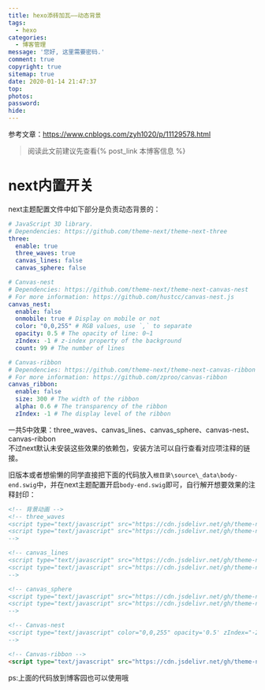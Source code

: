 ```yaml
---
title: hexo添砖加瓦——动态背景
tags:
  - hexo
categories:
  - 博客管理
message: '您好, 这里需要密码.'
comment: true
copyright: true
sitemap: true
date: 2020-01-14 21:47:37
top:
photos:
password:
hide:
---
```


<!--more-->

参考文章：https://www.cnblogs.com/zyh1020/p/11129578.html

<!--more-->

> 阅读此文前建议先查看{% post_link 本博客信息 %}

# next内置开关

next主题配置文件中如下部分是负责动态背景的：

```yml
# JavaScript 3D library.
# Dependencies: https://github.com/theme-next/theme-next-three
three:
  enable: true
  three_waves: true
  canvas_lines: false
  canvas_sphere: false

# Canvas-nest
# Dependencies: https://github.com/theme-next/theme-next-canvas-nest
# For more information: https://github.com/hustcc/canvas-nest.js
canvas_nest:
  enable: false
  onmobile: true # Display on mobile or not
  color: "0,0,255" # RGB values, use `,` to separate
  opacity: 0.5 # The opacity of line: 0~1
  zIndex: -1 # z-index property of the background
  count: 99 # The number of lines

# Canvas-ribbon
# Dependencies: https://github.com/theme-next/theme-next-canvas-ribbon
# For more information: https://github.com/zproo/canvas-ribbon
canvas_ribbon:
  enable: false
  size: 300 # The width of the ribbon
  alpha: 0.6 # The transparency of the ribbon
  zIndex: -1 # The display level of the ribbon
```

一共5中效果：three_waves、canvas_lines、canvas_sphere、canvas-nest、canvas-ribbon  
不过next默认未安装这些效果的依赖包，安装方法可以自行查看对应项注释的链接。

旧版本或者想偷懒的同学直接把下面的代码放入```根目录\source\_data\body-end.swig```中，并在next主题配置开启```body-end.swig```即可，自行解开想要效果的注释封印：

```html
<!-- 背景动画 -->
<!-- three_waves 
<script type="text/javascript" src="https://cdn.jsdelivr.net/gh/theme-next/theme-next-three@1/three.min.js"></script>
<script type="text/javascript" src="https://cdn.jsdelivr.net/gh/theme-next/theme-next-three@latest/three-waves.min.js"></script>
-->

<!-- canvas_lines 
<script type="text/javascript" src="https://cdn.jsdelivr.net/gh/theme-next/theme-next-three@1/three.min.js"></script>
<script type="text/javascript" src="https://cdn.jsdelivr.net/gh/theme-next/theme-next-three@latest/three-waves.min.js"></script>
-->

<!-- canvas_sphere 
<script type="text/javascript" src="https://cdn.jsdelivr.net/gh/theme-next/theme-next-three@1/three.min.js"></script>
<script type="text/javascript" src="https://cdn.jsdelivr.net/gh/theme-next/theme-next-three@latest/three-waves.min.js"></script>
-->

<!-- Canvas-nest 
<script type="text/javascript" color="0,0,255" opacity='0.5' zIndex="-2" count="999" src="https://files.cnblogs.com/files/yaohunzhanyue/canvas-nest.js"></script>
-->

<!-- Canvas-ribbon -->
<script type="text/javascript" src="https://cdn.jsdelivr.net/gh/theme-next/theme-next-canvas-ribbon@1/canvas-ribbon.js"></script>
```

ps:上面的代码放到博客园也可以使用哦